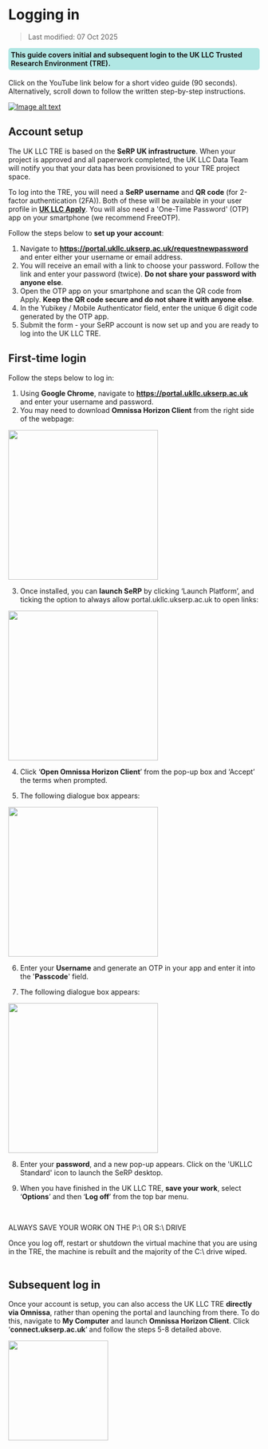 # Logging in
>Last modified: 07 Oct 2025
<div style="background-color: rgba(0, 178, 169, 0.3); padding: 5px; border-radius: 5px;"><strong>This guide covers initial and subsequent login to the UK LLC Trusted Research Environment (TRE).</strong></div>
<br>
Click on the YouTube link below for a short video guide (90 seconds). Alternatively, scroll down to follow the written step-by-step instructions.


<div style="text-align: left;">

[![Image alt text](https://img.youtube.com/vi/b0rVy6IfJu8/0.jpg)](https://www.youtube.com/watch?v=b0rVy6IfJu8)
</div>


## Account setup
The UK LLC TRE is based on the **SeRP UK infrastructure**. When your project is approved and all paperwork completed, the UK LLC Data Team will notify you that your data has been provisioned to your TRE project space.  

To log into the TRE, you will need a **SeRP username** and **QR code** (for 2-factor authentication (2FA)). Both of these will be available in your user profile in <strong><a href="https://apply.ukllc.ac.uk/summary" target="_blank" rel="noopener noreferrer">UK LLC Apply</a></strong>. You will also need a 'One-Time Password' (OTP) app on your smartphone (we recommend FreeOTP).

Follow the steps below to **set up your account**:

1.	Navigate to <strong><a href="https://portal.ukllc.ukserp.ac.uk/requestnewpassword" target="_blank" rel="noopener noreferrer">https://portal.ukllc.ukserp.ac.uk/requestnewpassword</a></strong> and enter either your username or email address.
2.	You will receive an email with a link to choose your password. Follow the link and enter your password (twice). **Do not share your password with anyone else**.
3.	Open the OTP app on your smartphone and scan the QR code from Apply. **Keep the QR code secure and do not share it with anyone else**.
4. In the Yubikey / Mobile Authenticator field, enter the unique 6 digit code generated by the OTP app.
5. Submit the form - your SeRP account is now set up and you are ready to log into the UK LLC TRE.

## First-time login

Follow the steps below to log in:
1.	Using **Google Chrome**, navigate to <strong><a href="https://portal.ukllc.ukserp.ac.uk" target="_blank" rel="noopener noreferrer">https://portal.ukllc.ukserp.ac.uk</a></strong> and enter your username and password.
2. You may need to download **Omnissa Horizon Client** from the right side of the webpage:  

<img src="../images/user_guide/image.png" width="300"/>

3.	Once installed, you can **launch SeRP** by clicking ‘Launch Platform’, and ticking the option to always allow portal.ukllc.ukserp.ac.uk to open links:  

<img src="../images/user_guide/image-1.png" width="300"/>

4. Click ‘**Open Omnissa Horizon Client**’ from the pop-up box and ‘Accept’ the terms when prompted.

5.	The following dialogue box appears:  

<img src="../images/user_guide/image-2.png" width="300"/>

6. Enter your **Username** and generate an OTP in your app and enter it into the '**Passcode**' field.

7.	The following dialogue box appears:  

<img src="../images/user_guide/image-3.png" width="300"/>

8.  Enter your **password**, and a new pop-up appears. Click on the 'UKLLC Standard' icon to launch the SeRP desktop.

9. When you have finished in the UK LLC TRE, **save your work**, select ‘**Options**’ and then ‘**Log off**’ from the top bar menu.  
<br>
<aside class="admonition danger"><p class="admonition-title">ALWAYS SAVE YOUR WORK ON THE P:\ OR S:\ DRIVE</p>Once you log off, restart or shutdown the virtual machine that you are using in the TRE, the machine is rebuilt and the majority of the C:\ drive wiped.</aside>
<br>

## Subsequent log in
Once your account is setup, you can also access the UK LLC TRE **directly via Omnissa**, rather than opening the portal and launching from there. To do this, navigate to **My Computer** and launch **Omnissa Horizon Client**. Click ‘**connect.ukserp.ac.uk**’ and follow the steps 5-8 detailed above.

<img src="../images/user_guide/image-4.png" width="200" height="200"/>
